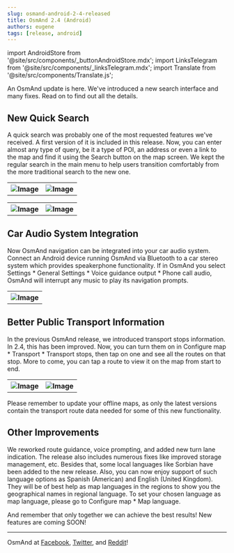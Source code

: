 ```yaml
---
slug: osmand-android-2-4-released
title: OsmAnd 2.4 (Android)
authors: eugene
tags: [release, android]
---
```

import AndroidStore from '@site/src/components/_buttonAndroidStore.mdx';
import LinksTelegram from '@site/src/components/_linksTelegram.mdx';
import Translate from '@site/src/components/Translate.js';

An OsmAnd update is here. We've introduced a new search interface and many fixes. Read on to find out all the details.

<!--truncate-->

## New Quick Search

A quick search was probably one of the most requested features we've received. A first version of it is included in this release. Now, you can enter almost any type of query, be it a type of POI, an address or even a link to the map and find it using the Search button on the map screen. We kept the regular search in the main menu to help users transition comfortably from the more traditional search to the new one.

<table>
  <tr>
    <th><img src={require('./search_1.jpg').default} alt="Image"/></th>
    <th><img src={require('./search_2.jpg').default} alt="Image"/></th>
      </tr>
</table> 

<table>
  <tr>
    <th><img src={require('./search_3.jpg').default} alt="Image"/></th>
    <th><img src={require('./search_4.jpg').default} alt="Image"/></th>
      </tr>
</table>

## Car Audio System Integration

Now OsmAnd navigation can be integrated into your car audio system. Connect an Android device running OsmAnd via Bluetooth to a car stereo system which provides speakerphone functionality. If in OsmAnd you select Settings * General Settings * Voice guidance output * Phone call audio, OsmAnd will interrupt any music to play its navigation prompts.

<table>
  <tr>
    <th><img src={require('./voice_guidance_integration.jpg').default} alt="Image"/></th>
      </tr>
</table>

## Better Public Transport Information

In the previous OsmAnd release, we introduced transport stops information. In 2.4, this has been improved. Now, you can turn them on in Configure map * Transport * Transport stops, then tap on one and see all the routes on that stop. More to come, you can tap a route to view it on the map from start to end.

<table>
  <tr>
    <th><img src={require('./routes_2.png').default} alt="Image"/></th>
    <th><img src={require('./routes_1.png').default} alt="Image"/></th>
      </tr>
</table>

Please remember to update your offline maps, as only the latest versions contain the transport route data needed for some of this new functionality.

## Other Improvements

We reworked route guidance, voice prompting, and added new turn lane indication. The release also includes numerous fixes like improved storage management, etc. Besides that, some local languages like Sorbian have been added to the new release. Also, you can now enjoy support of such language options as Spanish (American) and English (United Kingdom). They will be of best help as map languages in the regions to show you the geographical names in regional language. To set your chosen language as map language, please go to Configure map * Map language.


And remember that only together we can achieve the best results!
New features are coming SOON!

____________________________ 

OsmAnd at <a href="https://www.facebook.com/osmandapp/">Facebook</a>, <a href="https://www.twitter.com/osmandapp/">Twitter</a>, and <a href="https://www.reddit.com/r/OsmAnd/">Reddit</a>!





<LinksTelegram/>
<AndroidStore/>